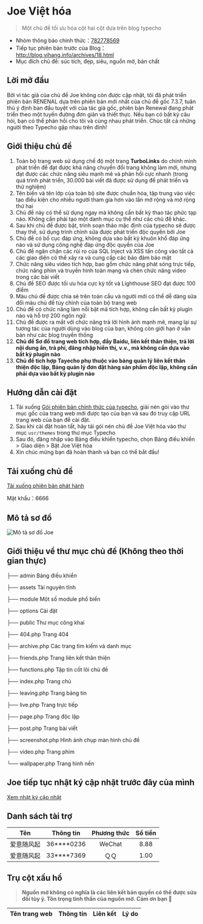 # Joe Việt hóa

> Một chủ đề tối ưu hóa cột hai cột dựa trên blog typecho

- Nhóm thông báo chính thức：[782778569](https://qm.qq.com/q/9qlyquSaXe)
- Tiếp tục phiên bản trước của Blog：<http://blog.yihang.info/archives/18.html>
- Mục đích chủ đề: súc tích, đẹp, siêu, nguồn mở, bản chất

## Lời mở đầu

Bởi vì tác giả của chủ đề Joe không còn được cập nhật, tôi đã phát triển phiên bản RENENAL dựa trên phiên bản mới nhất của chủ đề gốc 7.3.7, tuân thủ ý định ban đầu tuyệt vời của tác giả gốc, phiên bản Renewal đang phát triển theo một tuyến đường đơn giản và thiết thực. 
Nếu bạn có bất kỳ câu hỏi, bạn có thể phản hồi cho tôi và cùng nhau phát triển. Chúc tất cả những người theo Typecho gặp nhau trên đỉnh!

## Giới thiệu chủ đề

1. Toàn bộ trang web sử dụng chế độ một trang **TurboLinks** do chính mình phát triển để đạt được khả năng chuyển đổi trang không làm mới, nhưng đạt được các chức năng siêu mạnh mẽ và phản hồi cực nhanh (trong quá trình phát triển, 30.000 bài viết đã được sử dụng để phát triển và thử nghiệm)
2. Tên biến và tên lớp của toàn bộ site được chuẩn hóa, tập trung vào việc tạo điều kiện cho nhiều người tham gia hơn vào lần mở rộng và mở rộng thứ hai
3. Chủ đề này có thể sử dụng ngay mà không cần bất kỳ thao tác phức tạp nào. Không cần phải tạo một danh mục cụ thể như các chủ đề khác.
4. Sau khi chủ đề được bật, trình soạn thảo mặc định của typecho sẽ được thay thế, sử dụng trình chỉnh sửa được phát triển độc quyền bởi Joe
5. Chủ đề có bố cục đáp ứng, không dựa vào bất kỳ khuôn khổ đáp ứng nào và sử dụng công nghệ đáp ứng độc quyền của Joe
6. Chủ đề ngăn chặn các rủi ro của SQL Inject và XSS tấn công vào tất cả các giao diện có thể xảy ra và cung cấp các bảo đảm bảo mật
7. Chức năng siêu video tích hợp, bao gồm chức năng phát sóng trực tiếp, chức năng phim và truyền hình toàn mạng và chèn chức năng video trong các bài viết
8. Chủ đề SEO được tối ưu hóa cực kỳ tốt và Lighthouse SEO đạt được 100 điểm
9. Màu chủ đề được chia sẻ trên toàn cầu và người mới có thể dễ dàng sửa đổi màu chủ đề tùy chỉnh của toàn bộ trang web
10. Chủ đề có chức năng làm nổi bật mã tích hợp, không cần bất kỳ plugin nào và hỗ trợ 200 ngôn ngữ
11. Chủ đề được ra mắt với chức năng trả lời hình ảnh mạnh mẽ, mang lại sự tương tác của người dùng vào blog của bạn, không còn giới hạn ở văn bản như các blog truyền thống
12. **Chủ đề Sơ đồ trang web tích hợp, đẩy Baidu, liên kết thân thiện, trả lời nội dung ẩn, trả phí, đăng nhập hiển thị, v.v., mà không cần dựa vào bất kỳ plugin nào**
13. **Chủ đề tích hợp Tayecho phụ thuộc vào bảng quản lý liên kết thân thiện độc lập, Bảng quản lý đơn đặt hàng sản phẩm độc lập, không cần phải dựa vào bất kỳ plugin nào**

## Hướng dẫn cài đặt

1. Tải xuống [Gói phiên bản chính thức của typecho](https://typecho.org/download), giải nén gói vào thư mục gốc của trang web mới được tạo của bạn và sau đó truy cập URL trang web của bạn để cài đặt.
2. Sau khi cài đặt hoàn tất, hãy tải gói nén chủ đề Joe Việt hóa vào thư mục `usr/themes` trong thư mục Typecho
3. Sau đó, đăng nhập vào Bảng điều khiển typecho, chọn Bảng điều khiển > Giao diện > Bật Joe Việt hóa
4. Xin chúc mừng bạn đã hoàn thành và bạn có thể bắt đầu!

## Tải xuống chủ đề

[Tải xuống phiên bản phát hành](https://wwdd.lanzoue.com/b01kyo7na)

Mật khẩu：6666

## Mô tả sơ đồ

![Mô tả sơ đồ Joe](http://storage.yihang.info/media/202207252029421.jpg)

## Giới thiệu về thư mục chủ đề (Không theo thời gian thực)

├── admin Bảng điều khiển

├── assets Tài nguyên tĩnh

├── module Một số module phổ biến

├── options Cài đặt

├── public Thư mục công khai

├── 404.php Trang 404

├── archive.php Các trang tìm kiếm và danh mục

├── friends.php Trang liên kết thân thiện

├── functions.php Tập tin cốt lõi chủ đề

├── index.php Trang chủ

├── leaving.php Trang bảng tin

├── live.php Trang trực tiếp

├── page.php Trang độc lập

├── post.php Trang bài viết

├── screenshot.php Hình ảnh chụp màn hình chủ đề

├── video.php Trang phim

└── wallpaper.php Trang hình nền

## Joe tiếp tục nhật ký cập nhật trước đây của mình

[Xem nhật ký cập nhật](/UPDATE.md)

## Danh sách tài trợ

|  Tên   |  Thông tin  | Phương thức | Số tiền |
|:------:|:----------:|:----:|:----:|
| 爱意随风起 | 36****0236 | WeChat | 8.88 |
| 爱意随风起 | 33****7369 | ＱＱ | 1.00 |

## Trụ cột xấu hổ

> **Nguồn mở không có nghĩa là các liên kết bản quyền có thể được sửa đổi tùy ý. Tôn trọng tinh thần của nguồn mở. Cảm ơn bạn 🌹**

| Tên trang web | Thông tin | Liên kết | Lý do |
| - | - | - | - |
